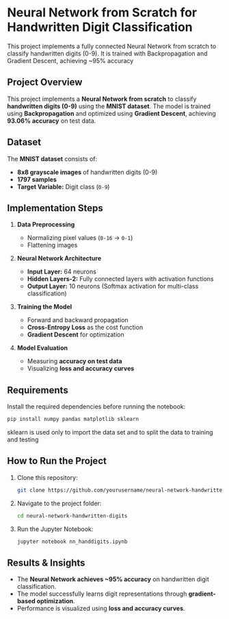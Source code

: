 # Neural Network from Scratch for Handwritten Digit Classification 

This project implements a fully connected Neural Network from scratch to classify handwritten digits (0-9). It is trained with Backpropagation and Gradient Descent, achieving ~95% accuracy

 

## Project Overview  
This project implements a **Neural Network from scratch** to classify **handwritten digits (0-9)** using the **MNIST dataset**. The model is trained using **Backpropagation** and optimized using **Gradient Descent**, achieving **93.06% accuracy** on test data.  


## Dataset  
The **MNIST dataset** consists of:  
- **8x8 grayscale images** of handwritten digits (0-9)  
- **1797 samples**  
- **Target Variable:** Digit class (`0-9`)  


## Implementation Steps  
1. **Data Preprocessing**  
   - Normalizing pixel values (`0-16` → `0-1`)  
   - Flattening images 
2. **Neural Network Architecture**  
   - **Input Layer:** 64 neurons  
   - **Hidden Layers-2:** Fully connected layers with activation functions  
   - **Output Layer:** 10 neurons (Softmax activation for multi-class classification)  

3. **Training the Model**  
   - Forward and backward propagation  
   - **Cross-Entropy Loss** as the cost function  
   - **Gradient Descent** for optimization  

4. **Model Evaluation**  
   - Measuring **accuracy on test data**  
   - Visualizing **loss and accuracy curves**  


## Requirements  
Install the required dependencies before running the notebook:  

```bash
pip install numpy pandas matplotlib sklearn
```
sklearn is used only to import the data set and to split the data to training and testing

## How to Run the Project  
1. Clone this repository:  
   ```bash
   git clone https://github.com/yourusername/neural-network-handwritten-digits.git
   ```
2. Navigate to the project folder:  
   ```bash
   cd neural-network-handwritten-digits
   ```
3. Run the Jupyter Notebook:  
   ```bash
   jupyter notebook nn_handdigits.ipynb
   ```

## Results & Insights  
- The **Neural Network achieves ~95% accuracy** on handwritten digit classification.  
- The model successfully learns digit representations through **gradient-based optimization**.  
- Performance is visualized using **loss and accuracy curves**.  
